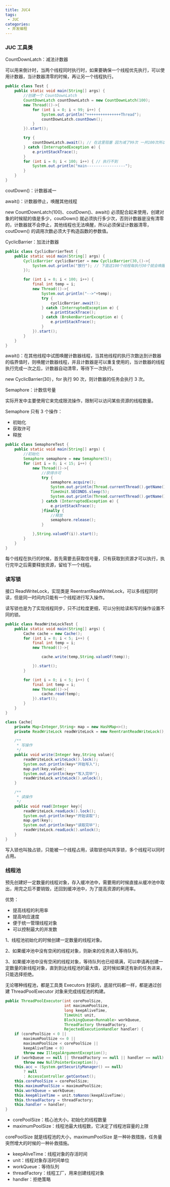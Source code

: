 ```yaml
---
title: JUC4
tags:
 - JUC
categories:
 - 并发编程
---
```


### JUC 工具类

CountDownLatch：减法计数器

可以用来倒计时，当两个线程同时执行时，如果要确保一个线程优先执行，可以使用计数器，当计数器清零的时候，再让另一个线程执行。

```java
public class Test {
    public static void main(String[] args) {
        //创建一个 CountDownLatch
        CountDownLatch countDownLatch = new CountDownLatch(100);
        new Thread(()->{
            for (int i = 0; i < 99; i++) {
                System.out.println("+++++++++++++++Thread");
                countDownLatch.countDown();
            }
        }).start();

        try {
            countDownLatch.await(); // 在这里阻塞 因为减了99次 一共100次所以在这里阻塞下去
        } catch (InterruptedException e) {
            e.printStackTrace();
        }
        for (int i = 0; i < 100; i++) { // 执行不到
            System.out.println("main-----------------");
        }
    }
}
```

coutDown()：计数器减一

await()：计数器停止，唤醒其他线程

new CountDownLatch(100)、coutDown()、await() 必须配合起来使用，创建对象的时候赋的值是多少，coutDown() 就必须执行多少次，否则计数器是没有清零的，计数器就不会停止，其他线程也无法唤醒，所以必须保证计数器清零，coutDown() 的调用次数必须大于构造函数的参数值。

CyclicBarrier：加法计数器

```java
public class CyclicBarrierTest {
    public static void main(String[] args) {
        CyclicBarrier cyclicBarrier = new CyclicBarrier(30,()->{
            System.out.println("放行"); // 下面这100个线程每执行30个就会唤醒次线程，最后10个线程会阻塞
        });

        for (int i = 0; i < 100; i++) {
            final int temp = i;
            new Thread(()->{
                System.out.println("-->"+temp);
                try {
                    cyclicBarrier.await();
                } catch (InterruptedException e) {
                    e.printStackTrace();
                } catch (BrokenBarrierException e) {
                    e.printStackTrace();
                }
            }).start();
        }
    }
}
```

await()：在其他线程中试图唤醒计数器线程，当其他线程的执行次数达到计数器的临界值时，则唤醒计数器线程，并且计数器是可以重复使用的，当计数器的线程执行完成一次之后，计数器自动清零，等待下一次执行。

new CyclicBarrier(30），for 执行 90 次，则计数器的任务会执行 3 次。

Semaphore：计数信号量

实际开发中主要使用它来完成限流操作，限制可以访问某些资源的线程数量。

Semaphore 只有 3 个操作：

- 初始化
- 获取许可
- 释放

```java
public class SemaphoreTest {
    public static void main(String[] args) {
        //初始化
        Semaphore semaphore = new Semaphore(5);
        for (int i = 0; i < 15; i++) {
            new Thread(()->{
                //获得许可
                try {
                    semaphore.acquire();
                    System.out.println(Thread.currentThread().getName()+"进店购物");
                    TimeUnit.SECONDS.sleep(5);
                    System.out.println(Thread.currentThread().getName()+"出店");
                } catch (InterruptedException e) {
                    e.printStackTrace();
                }finally {
                    //释放
                    semaphore.release();
                }

            },String.valueOf(i)).start();
        }
    }
}
```

每个线程在执行的时候，首先需要去获取信号量，只有获取到资源才可以执行，执行完毕之后需要释放资源，留给下一个线程。

### 读写锁

接口 ReadWriteLock，实现类是 ReentrantReadWriteLock，可以多线程同时读，但是同一时间内只能有一个线程进行写入操作。

读写锁也是为了实现线程同步，只不过粒度更细，可以分别给读和写的操作设置不同的锁。

```java
public class ReadWriteLockTest {
    public static void main(String[] args) {
        Cache cache = new Cache();
        for (int i = 0; i < 5; i++) {
            final int temp = i;
            new Thread(()->{

                cache.write(temp,String.valueOf(temp));

            }).start();
        }

        for (int i = 0; i < 5; i++) {
            final int temp = i;
            new Thread(()->{
                cache.read(temp);
            }).start();
        }
    }
}

class Cache{
    private Map<Integer,String> map = new HashMap<>();
    private ReadWriteLock readWriteLock = new ReentrantReadWriteLock();

    /**
     * 写操作
     */
    public void write(Integer key,String value){
        readWriteLock.writeLock().lock();
        System.out.println(key+"开始写入");
        map.put(key,value);
        System.out.println(key+"写入完毕");
        readWriteLock.writeLock().unlock();
    }

    /**
     * 读操作
     */
    public void read(Integer key){
        readWriteLock.readLock().lock();
        System.out.println(key+"开始读取");
        map.get(key);
        System.out.println(key+"读取完毕");
        readWriteLock.readLock().unlock();
    }
}
```

写入锁也叫独占锁，只能被一个线程占用，读取锁也叫共享锁，多个线程可以同时占用。

### 线程池

预先创建好一定数量的线程对象，存入缓冲池中，需要用的时候直接从缓冲池中取出，用完之后不要销毁，还回到缓冲池中，为了提高资源的利用率。

优势：

- 提高线程的利用率
- 提高响应速度
- 便于统一管理线程对象
- 可以控制最大的并发数

1、线程池初始化的时候创建一定数量的线程对象。

2、如果缓冲池中没有空闲的线程对象，则新来的任务进入等待队列。

3、如果缓冲池中没有空闲的线程对象，等待队列也已经填满，可以申请再创建一定数量的新线程对象，直到到达线程池的最大值，这时候如果还有新的任务进来，只能选择拒绝。

无论哪种线程池，都是工具类 Executors 封装的，底层代码都一样，都是通过创建 ThreadPoolExecutor 对象来完成线程池的构建。

```java
public ThreadPoolExecutor(int corePoolSize,
                          int maximumPoolSize,
                          long keepAliveTime,
                          TimeUnit unit,
                          BlockingQueue<Runnable> workQueue,
                          ThreadFactory threadFactory,
                          RejectedExecutionHandler handler) {
    if (corePoolSize < 0 ||
        maximumPoolSize <= 0 ||
        maximumPoolSize < corePoolSize ||
        keepAliveTime < 0)
        throw new IllegalArgumentException();
    if (workQueue == null || threadFactory == null || handler == null)
        throw new NullPointerException();
    this.acc = (System.getSecurityManager() == null)
        ? null
        : AccessController.getContext();
    this.corePoolSize = corePoolSize;
    this.maximumPoolSize = maximumPoolSize;
    this.workQueue = workQueue;
    this.keepAliveTime = unit.toNanos(keepAliveTime);
    this.threadFactory = threadFactory;
    this.handler = handler;
}
```

- corePoolSize：核心池大小，初始化的线程数量
- maximumPoolSize：线程池最大线程数，它决定了线程池容量的上限

corePoolSize 就是线程池的大小，maximumPoolSize 是一种补救措施，任务量突然增大的时候的一种补救措施。

- keepAliveTime：线程对象的存活时间
- unit：线程对象存活时间单位
- workQueue：等待队列
- threadFactory：线程工厂，用来创建线程对象
- handler：拒绝策略

